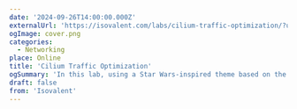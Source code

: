 ```yaml
---
date: '2024-09-26T14:00:00.000Z'
externalUrl: 'https://isovalent.com/labs/cilium-traffic-optimization/?utm_source=website-cilium&utm_medium=referral&utm_campaign=cilium-enterprise'
ogImage: cover.png
categories:
  - Networking
place: Online
title: 'Cilium Traffic Optimization'
ogSummary: 'In this lab, using a Star Wars-inspired theme based on the iconic “These are not the droids you’re looking for” scene, you’ll explore how Local Redirect Policies, topology-aware load balancing, and node-local optimizations can enhance service performance and reduce latency'
draft: false
from: 'Isovalent'
---
```

